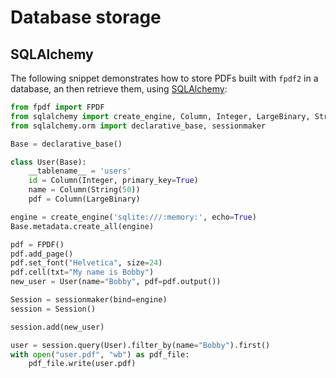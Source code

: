 # Database storage #

## SQLAlchemy ##

The following snippet demonstrates how to store PDFs built with `fpdf2` in a database,
an then retrieve them, using [SQLAlchemy](https://www.sqlalchemy.org/):

```python
from fpdf import FPDF
from sqlalchemy import create_engine, Column, Integer, LargeBinary, String
from sqlalchemy.orm import declarative_base, sessionmaker

Base = declarative_base()

class User(Base):
    __tablename__ = 'users'
    id = Column(Integer, primary_key=True)
    name = Column(String(50))
    pdf = Column(LargeBinary)

engine = create_engine('sqlite:///:memory:', echo=True)
Base.metadata.create_all(engine)

pdf = FPDF()
pdf.add_page()
pdf.set_font("Helvetica", size=24)
pdf.cell(txt="My name is Bobby")
new_user = User(name="Bobby", pdf=pdf.output())

Session = sessionmaker(bind=engine)
session = Session()

session.add(new_user)

user = session.query(User).filter_by(name="Bobby").first()
with open("user.pdf", "wb") as pdf_file:
    pdf_file.write(user.pdf)
```
